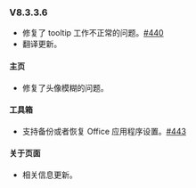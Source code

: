 ### V8.3.3.6

- 修复了 tooltip 工作不正常的问题。[#440](https://github.com/YerongAI/Office-Tool/issues/440)
- 翻译更新。

#### 主页

- 修复了头像模糊的问题。

#### 工具箱

- 支持备份或者恢复 Office 应用程序设置。[#443](https://github.com/YerongAI/Office-Tool/issues/443)

#### 关于页面

- 相关信息更新。
